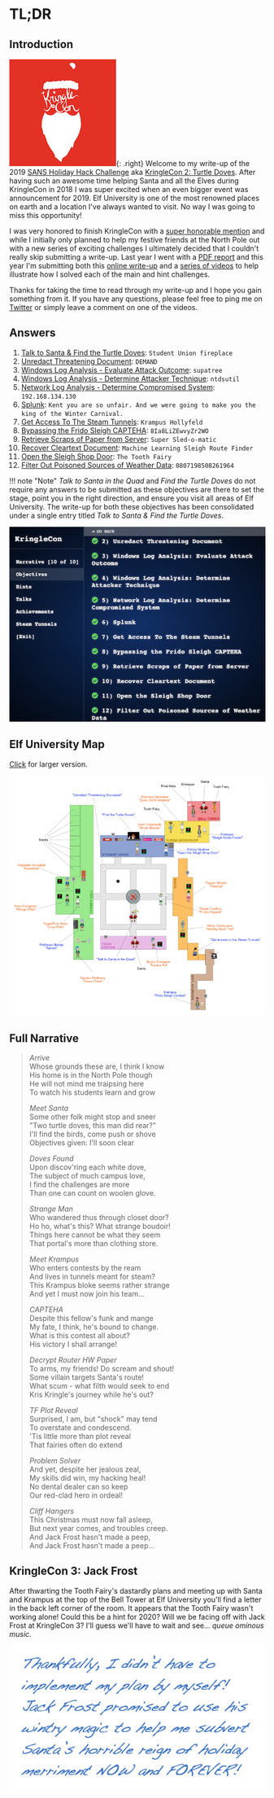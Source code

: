 # TL;DR

## Introduction
![KringleCon Logo](./img/misc/logo.png){: .right}
Welcome to my write-up of the 2019 [SANS Holiday Hack Challenge](https://www.holidayhackchallenge.com/2019/) aka [KringleCon 2: Turtle Doves](https://kringlecon.com). After having such an awesome time helping Santa and all the Elves during KringleCon in 2018 I was super excited when an even bigger event was announcement for 2019. Elf University is one of the most renowned places on earth and a location I've always wanted to visit. No way I was going to miss this opportunity!

I was very honored to finish KringleCon with a [super honorable mention](https://www.holidayhackchallenge.com/2018/winners_answers.html) and while I initially only planned to help my festive friends at the North Pole out with a new series of exciting challenges I ultimately decided that I couldn't really skip submitting a write-up. Last year I went with a [PDF report](http://n00.be/files/CraHan%20-%20KringleCon%202018%20writeup.pdf) and this year I'm submitting both this [online write-up](http://fix-this-url) and a [series of videos](http://youtube.com/something) to help illustrate how I solved each of the main and hint challenges.

Thanks for taking the time to read through my write-up and I hope you gain something from it. If you have any questions, please feel free to ping me on [Twitter]([mailto:crahan-at-n00-dot-be](https://twitter.com/crahan)) or simply leave a comment on one of the videos.

## Answers
1. [Talk to Santa & Find the Turtle Doves](./challenges/c1/): `Student Union fireplace`
2. [Unredact Threatening Document](./challenges/c2/): `DEMAND`
3. [Windows Log Analysis - Evaluate Attack Outcome](./challenges/c3/): `supatree`
4. [Windows Log Analysis - Determine Attacker Technique](./challenges/c4/): `ntdsutil`
5. [Network Log Analysis - Determine Compromised System](./challenges/c5/): `192.168.134.130`
6. [Splunk](./challenges/c6/): `Kent you are so unfair. And we were going to make you the king of the Winter Carnival.`
7. [Get Access To The Steam Tunnels](./challenges/c7/): `Krampus Hollyfeld`
8. [Bypassing the Frido Sleigh CAPTEHA](./challenges/c8/): `8Ia8LiZEwvyZr2WO`
9. [Retrieve Scraps of Paper from Server](./challenges/c9/): `Super Sled-o-matic`
10. [Recover Cleartext Document](./challenges/c10/): `Machine Learning Sleigh Route Finder`
11. [Open the Sleigh Shop Door](./challenges/c11/): `The Tooth Fairy`
12. [Filter Out Poisoned Sources of Weather Data](./challenges/c12/): `0807198508261964`

!!! note "Note"
    *Talk to Santa in the Quad* and *Find the Turtle Doves* do not require any answers to be submitted as these objectives are there to set the stage, point you in the right direction, and ensure you visit all areas of Elf University. The write-up for both these objectives has been consolidated under a single entry titled *Talk to Santa & Find the Turtle Doves*.

![Challenges](./img/misc/objectives.png)

## Elf University Map
[Click](./img/misc/map_large.png) for larger version.

![Elf University Map](./img/misc/map_small.png)

## Full Narrative

> *Arrive*  
> Whose grounds these are, I think I know  
> His home is in the North Pole though  
> He will not mind me traipsing here  
> To watch his students learn and grow  
> 
> *Meet Santa*  
> Some other folk might stop and sneer  
> "Two turtle doves, this man did rear?"  
> I'll find the birds, come push or shove  
> Objectives given: I'll soon clear  
>
> *Doves Found*  
> Upon discov'ring each white dove,  
> The subject of much campus love,  
> I find the challenges are more  
> Than one can count on woolen glove.  
>
> *Strange Man*  
> Who wandered thus through closet door?  
> Ho ho, what's this? What strange boudoir!  
> Things here cannot be what they seem  
> That portal's more than clothing store.  
> 
> *Meet Krampus*  
> Who enters contests by the ream  
> And lives in tunnels meant for steam?  
> This Krampus bloke seems rather strange  
> And yet I must now join his team...  
>
> *CAPTEHA*  
> Despite this fellow's funk and mange  
> My fate, I think, he's bound to change.  
> What is this contest all about?  
> His victory I shall arrange!  
>
> *Decrypt Router HW Paper*  
> To arms, my friends! Do scream and shout!  
> Some villain targets Santa's route!  
> What scum - what filth would seek to end  
> Kris Kringle's journey while he's out?  
>
> *TF Plot Reveal*  
> Surprised, I am, but "shock" may tend  
> To overstate and condescend.  
> 'Tis little more than plot reveal  
> That fairies often do extend  
>
> *Problem Solver*  
> And yet, despite her jealous zeal,  
> My skills did win, my hacking heal!  
> No dental dealer can so keep  
> Our red-clad hero in ordeal!  
>
> *Cliff Hangers*  
> This Christmas must now fall asleep,  
> But next year comes, and troubles creep.  
> And Jack Frost hasn't made a peep,  
> And Jack Frost hasn't made a peep...

## KringleCon 3: Jack Frost
After thwarting the Tooth Fairy's dastardly plans and meeting up with Santa and Krampus at the top of the Bell Tower at Elf University you'll find a letter in the back left corner of the room. It appears that the Tooth Fairy wasn't working alone! Could this be a hint for 2020? Will we be facing off with Jack Frost at KringleCon 3? I'll guess we'll have to wait and see... *queue ominous music*.

![Letter](./img/misc/letter.png)
